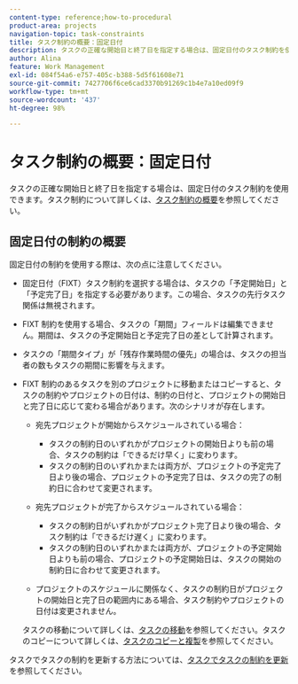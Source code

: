 ```yaml
---
content-type: reference;how-to-procedural
product-area: projects
navigation-topic: task-constraints
title: タスク制約の概要：固定日付
description: タスクの正確な開始日と終了日を指定する場合は、固定日付のタスク制約を使用できます。タスク制約について詳しくは、「タスク制約の概要」を参照してください。
author: Alina
feature: Work Management
exl-id: 084f54a6-e757-405c-b388-5d5f61608e71
source-git-commit: 7427706f6ce6cad3370b91269c1b4e7a10ed09f9
workflow-type: tm+mt
source-wordcount: '437'
ht-degree: 98%

---
```


# タスク制約の概要：固定日付

タスクの正確な開始日と終了日を指定する場合は、固定日付のタスク制約を使用できます。タスク制約について詳しくは、[タスク制約の概要](../../../manage-work/tasks/task-constraints/task-constraint-overview.md)を参照してください。

## 固定日付の制約の概要

固定日付の制約を使用する際は、次の点に注意してください。

* 固定日付（FIXT）タスク制約を選択する場合は、タスクの「予定開始日」と「予定完了日」を指定する必要があります。この場合、タスクの先行タスク関係は無視されます。
* FIXT 制約を使用する場合、タスクの「期間」フィールドは編集できません。期間は、タスクの予定開始日と予定完了日の差として計算されます。
* タスクの「期間タイプ」が「残存作業時間の優先」の場合は、タスクの担当者の数もタスクの期間に影響を与えます。
* FIXT 制約のあるタスクを別のプロジェクトに移動またはコピーすると、タスクの制約やプロジェクトの日付は、制約の日付と、プロジェクトの開始日と完了日に応じて変わる場合があります。次のシナリオが存在します。

   * 宛先プロジェクトが開始からスケジュールされている場合：

      * タスクの制約日のいずれかがプロジェクトの開始日よりも前の場合、タスクの制約は「できるだけ早く」に変わります。
      * タスクの制約日のいずれかまたは両方が、プロジェクトの予定完了日より後の場合、プロジェクトの予定完了日は、タスクの完了の制約日に合わせて変更されます。

   * 宛先プロジェクトが完了からスケジュールされている場合：

      * タスクの制約日がいずれかがプロジェクト完了日より後の場合、タスク制約は「できるだけ遅く」に変わります。
      * タスクの制約日のいずれかまたは両方が、プロジェクトの予定開始日よりも前の場合、プロジェクトの予定開始日は、タスクの開始の制約日に合わせて変更されます。

   * プロジェクトのスケジュールに関係なく、タスクの制約日がプロジェクトの開始日と完了日の範囲内にある場合、タスク制約やプロジェクトの日付は変更されません。

  タスクの移動について詳しくは、[タスクの移動](../../../manage-work/tasks/manage-tasks/move-tasks.md)を参照してください。タスクのコピーについて詳しくは、[タスクのコピーと複製](../../../manage-work/tasks/manage-tasks/copy-and-duplicate-tasks.md)を参照してください。

タスクでタスクの制約を更新する方法については、[タスクでタスクの制約を更新](../../../manage-work/tasks/task-constraints/update-task-constraint-of-task.md)を参照してください。

<!--
<div data-mc-conditions="QuicksilverOrClassic.Draft mode">
<h2>Use the Fixed Dates Task Constraint</h2>
<p>(NOTE:&nbsp;replaced with new article linked above) </p>
<p>To update the Task Constraint to Finish No Later Than:</p>
<ol>
<li value="1">Go to a task whose Task Constraint you want to update.</li>
<li value="2"> <p data-mc-conditions="QuicksilverOrClassic.Quicksilver">Click the <strong>More</strong> icon <img src="assets/qs-more-icon-on-an-object.png"> next to the task name, then click <strong>Edit</strong>.</p> </li>
<li value="3">In the <strong>Overview</strong> section, expand the <strong>Task Constraint</strong> drop-down menu.</li>
<li value="4"> <p>Select <strong>Fixed Dates</strong>.</p> </li>
<li value="5"> <p>Specify a <strong>Planned Start Date</strong>.</p> <p>The task must start on this date. </p> </li>
<li value="6"> <p>Specify a <strong>Planned Completion Date</strong>.</p> <p>The task must complete on this date. </p> </li>
<li value="7">Click <strong>Save Changes</strong>.</li>
</ol>
</div>
-->
